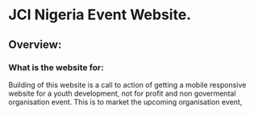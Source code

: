 # JCI Nigeria Event Website.
## Overview: 
### What is the website for:
Building of this website is a call to action of getting a mobile responsive website for a youth development, not for profit and non govermental organisation event. This is to market the upcoming organisation event, 